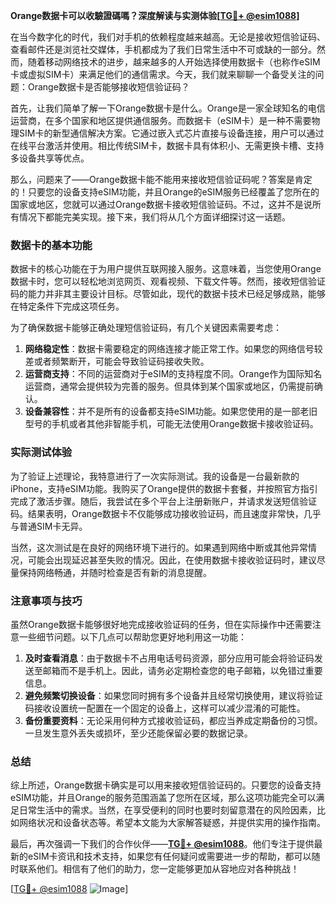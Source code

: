 **Orange数据卡可以收驗證碼嗎？深度解读与实测体验[[TG💪+ @esim1088](https://t.me/s/esim1088)]**

在当今数字化的时代，我们对手机的依赖程度越来越高。无论是接收短信验证码、查看邮件还是浏览社交媒体，手机都成为了我们日常生活中不可或缺的一部分。然而，随着移动网络技术的进步，越来越多的人开始选择使用数据卡（也称作eSIM卡或虚拟SIM卡）来满足他们的通信需求。今天，我们就来聊聊一个备受关注的问题：Orange数据卡是否能够接收短信验证码？

首先，让我们简单了解一下Orange数据卡是什么。Orange是一家全球知名的电信运营商，在多个国家和地区提供通信服务。而数据卡（eSIM卡）是一种不需要物理SIM卡的新型通信解决方案。它通过嵌入式芯片直接与设备连接，用户可以通过在线平台激活并使用。相比传统SIM卡，数据卡具有体积小、无需更换卡槽、支持多设备共享等优点。

那么，问题来了——Orange数据卡能不能用来接收短信验证码呢？答案是肯定的！只要您的设备支持eSIM功能，并且Orange的eSIM服务已经覆盖了您所在的国家或地区，您就可以通过Orange数据卡接收短信验证码。不过，这并不是说所有情况下都能完美实现。接下来，我们将从几个方面详细探讨这一话题。

### 数据卡的基本功能

数据卡的核心功能在于为用户提供互联网接入服务。这意味着，当您使用Orange数据卡时，您可以轻松地浏览网页、观看视频、下载文件等。然而，接收短信验证码的能力并非其主要设计目标。尽管如此，现代的数据卡技术已经足够成熟，能够在特定条件下完成这项任务。

为了确保数据卡能够正确处理短信验证码，有几个关键因素需要考虑：

1. **网络稳定性**：数据卡需要稳定的网络连接才能正常工作。如果您的网络信号较差或者频繁断开，可能会导致验证码接收失败。
2. **运营商支持**：不同的运营商对于eSIM的支持程度不同。Orange作为国际知名运营商，通常会提供较为完善的服务。但具体到某个国家或地区，仍需提前确认。
3. **设备兼容性**：并不是所有的设备都支持eSIM功能。如果您使用的是一部老旧型号的手机或者其他非智能手机，可能无法使用Orange数据卡接收验证码。

### 实际测试体验

为了验证上述理论，我特意进行了一次实际测试。我的设备是一台最新款的iPhone，支持eSIM功能。我购买了Orange提供的数据卡套餐，并按照官方指引完成了激活步骤。随后，我尝试在多个平台上注册新账户，并请求发送短信验证码。结果表明，Orange数据卡不仅能够成功接收验证码，而且速度非常快，几乎与普通SIM卡无异。

当然，这次测试是在良好的网络环境下进行的。如果遇到网络中断或其他异常情况，可能会出现延迟甚至失败的情况。因此，在使用数据卡接收验证码时，建议尽量保持网络畅通，并随时检查是否有新的消息提醒。

### 注意事项与技巧

虽然Orange数据卡能够很好地完成接收验证码的任务，但在实际操作中还需要注意一些细节问题。以下几点可以帮助您更好地利用这一功能：

1. **及时查看消息**：由于数据卡不占用电话号码资源，部分应用可能会将验证码发送至邮箱而不是手机上。因此，请务必定期检查您的电子邮箱，以免错过重要信息。
2. **避免频繁切换设备**：如果您同时拥有多个设备并且经常切换使用，建议将验证码接收设置统一配置在一个固定的设备上，这样可以减少混淆的可能性。
3. **备份重要资料**：无论采用何种方式接收验证码，都应当养成定期备份的习惯。一旦发生意外丢失或损坏，至少还能保留必要的数据记录。

### 总结

综上所述，Orange数据卡确实是可以用来接收短信验证码的。只要您的设备支持eSIM功能，并且Orange的服务范围涵盖了您所在区域，那么这项功能完全可以满足日常生活中的需求。当然，在享受便利的同时也要时刻留意潜在的风险因素，比如网络状况和设备状态等。希望本文能为大家解答疑惑，并提供实用的操作指南。

最后，再次强调一下我们的合作伙伴——**[TG💪+ @esim1088](https://t.me/s/esim1088)**。他们专注于提供最新的eSIM卡资讯和技术支持，如果您有任何疑问或需要进一步的帮助，都可以随时联系他们。相信有了他们的助力，您一定能够更加从容地应对各种挑战！

[[TG💪+ @esim1088](https://t.me/s/esim1088) ![Image](https://i.postimg.cc/4NQfJmqS/Snipaste-2025-05-13-00-14-12.png)]